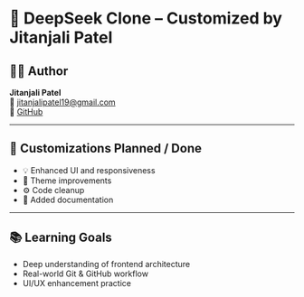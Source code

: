 # 🧠 DeepSeek Clone – Customized by Jitanjali Patel

## 👩‍💻 Author

**Jitanjali Patel**  
📧 jitanjalipatel19@gmail.com  
🔗 [GitHub](https://github.com/Jitanjali19) 

---

## 🔧 Customizations Planned / Done
- 💡 Enhanced UI and responsiveness
- 🎨 Theme improvements
- ⚙️ Code cleanup
- 📘 Added documentation

---

## 📚 Learning Goals
- Deep understanding of frontend architecture
- Real-world Git & GitHub workflow
- UI/UX enhancement practice

